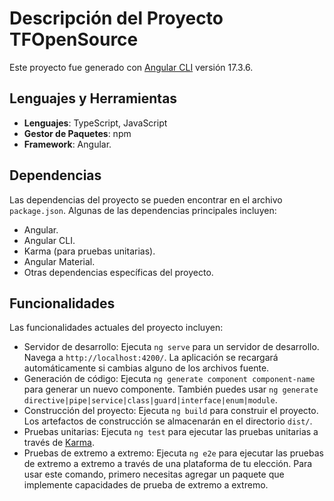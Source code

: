 # Descripción del Proyecto TFOpenSource

Este proyecto fue generado con [Angular CLI](https://github.com/angular/angular-cli) versión 17.3.6.

## Lenguajes y Herramientas

- **Lenguajes**: TypeScript, JavaScript
- **Gestor de Paquetes**: npm
- **Framework**: Angular.

## Dependencias

Las dependencias del proyecto se pueden encontrar en el archivo `package.json`. Algunas de las dependencias principales incluyen:

- Angular.
- Angular CLI.
- Karma (para pruebas unitarias).
- Angular Material.
- Otras dependencias específicas del proyecto.

## Funcionalidades

Las funcionalidades actuales del proyecto incluyen:

- Servidor de desarrollo: Ejecuta `ng serve` para un servidor de desarrollo. Navega a `http://localhost:4200/`. La aplicación se recargará automáticamente si cambias alguno de los archivos fuente.
- Generación de código: Ejecuta `ng generate component component-name` para generar un nuevo componente. También puedes usar `ng generate directive|pipe|service|class|guard|interface|enum|module`.
- Construcción del proyecto: Ejecuta `ng build` para construir el proyecto. Los artefactos de construcción se almacenarán en el directorio `dist/`.
- Pruebas unitarias: Ejecuta `ng test` para ejecutar las pruebas unitarias a través de [Karma](https://karma-runner.github.io).
- Pruebas de extremo a extremo: Ejecuta `ng e2e` para ejecutar las pruebas de extremo a extremo a través de una plataforma de tu elección. Para usar este comando, primero necesitas agregar un paquete que implemente capacidades de prueba de extremo a extremo.
